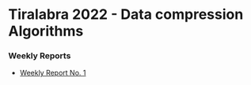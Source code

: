 # Tiralabra 2022 - Data compression Algorithms

### Weekly Reports
* [Weekly Report No. 1](https://github.com/hamidaebadi/Tiralabra-2022-Data-Compression/blob/master/documentation/1-weeklyReport.md)